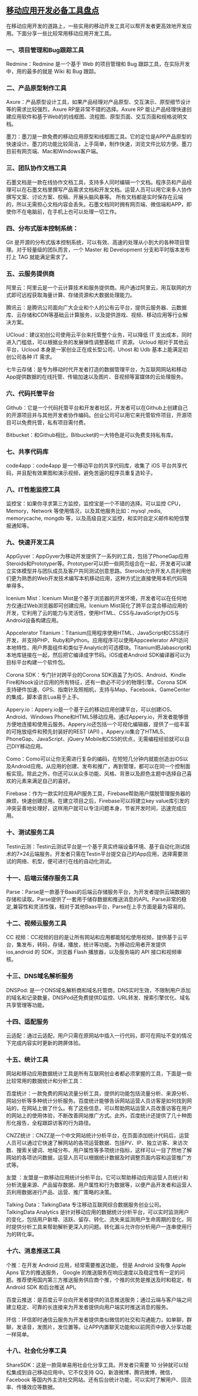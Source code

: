 ## [移动应用开发必备工具盘点](http://www.woshipm.com/chuangye/211830.html)

在移动应用开发的道路上，一些实用的移动开发工具可以帮开发者更高效地开发应用。下面分享一些比较常用移动应用开发工具。

### 一、项目管理和Bug跟踪工具

Redmine：Redmine 是一个基于 Web 的项目管理和 Bug 跟踪工具，在实际开发中，用的最多的就是 Wiki 和 Bug 跟踪。

### 二、产品原型制作工具

Axure：产品原型设计工具，如果产品经理对产品原型、交互演示、原型细节设计等的需求比较强烈，Axure RP是非常不错的选择。Axure RP 能让产品经理快速创建应用软件和基于Web的的线框图、流程图、原型页面、交互页面和规格说明文档。

墨刀：墨刀是一款免费的移动应用原型和线框图工具。它的定位是APP产品原型的快速设计。墨刀的功能比较简洁，上手简单，制作快速，浏览文件比较方便。墨刀目前有网页端、Mac和Windows客户端。

### 三、团队协作文档工具

石墨文档是一款在线协作文档工具，支持多人同时编辑一个文档。程序员和产品经理可以在石墨文档里撰写产品需求文档和开发文档。运营人员可以用它来多人协作撰写文案、讨论方案、校稿、开展头脑风暴等。 所有文档都是实时保存在云端的，所以无需担心文档内容会丢失。石墨文档同时拥有网页端、微信端和APP，即使你不在电脑前，在手机上也可以处理一切工作。

### 四、分布式版本控制系统：

Git 是开源的分布式版本控制系统，可以有效、高速的处理从小到大的各种项目管理。对于轻量级的团队而言，一个 Master 和 Development 分支和平时版本发布打上 TAG 就能满足需求了。

### 五、云服务提供商

阿里云：阿里云是一个云计算技术和服务提供商。用户通过阿里云，用互联网的方式即可远程获取海量计算、存储资源和大数据处理能力。

腾讯云：是腾讯公司面向广大企业和个人的公有云平台，提供云服务器、云数据库、云存储和CDN等基础云计算服务，以及提供游戏、视频、移动应用等行业解决方案。

UCloud：建议初创公司使用云平台来托管整个业务，可以降低 IT 支出成本，同时进入门槛低，可以根据业务的发展弹性调整基础 IT 资源。 Ucloud 相对于其他云平台，Ucloud 本身是一家创业正在成长型公司，Uhost 和 Udb 基本上能满足初创公司各种 IT 需求。

七牛云存储：是专为移动时代开发者打造的数据管理平台，为互联网网站和移动App提供数据的在线托管、传输加速以及图片、音视频等富媒体的云处理服务。

### 六、代码托管平台

Github：它是一个代码托管平台和开发者社区，开发者可以在Github上创建自己的开源项目并与其他开发者协作编码。创业公司可以用它来托管软件项目，开源项目可以免费托管，私有项目需付费。

Bitbucket：和Github相比，Bitbucket的一大特色是可以免费支持私有库。

### 七、共享代码库

code4app：code4app 是一个移动平台的共享代码库，收集了 iOS 平台共享代码，并且配有效果图和演示视频，避免苦逼的程序员重复造轮子。

### 八、IT性能监控工具

监控宝：如果你寻求第三方监控，监控宝是一个不错的选择。可以监控 CPU，Memory，Network 等使用情况，以及其他服务比如：mysql ,redis, memorycache, mongdb 等，以及高级自定义监控，和实时自定义邮件和短信警报通知等。

### 九、快速开发工具

AppGyver：AppGyver为移动开发提供了一系列的工具，包括了PhoneGap应用Steroids和Prototyper等。Prototyper可以把一些网页组合在一起，开发者可以建立实体模型并与团队成员及客户共同测试创意思路。Steroids允许开发人员利用他们更为熟悉的Web开发技术编写本机移动应用，这种方式比直接使用本机代码简单得多。

Icenium Mist：Icenium Mist是个基于浏览器的开发环境，开发者可以在任何地方仅通过Web浏览器即可创建应用。Icenium Mist简化了跨平台混合移动应用的开发，它利用了云的能力与灵活性，使用HTML、CSS与JavaScript为iOS与Android设备构建应用。

Appcelerator Titanium：Titanium应用程序使用HTML、JavaScript和CSS进行开发，并支持PHP、Ruby和Python。应用程序可以使用Appceelerator API访问本地特性，用户界面组件和类似于Analytic的可选模块。Titanium把Jabascript和本地库链接在一起，然后把它编译成字节码。iOS或者Android SDK编译器可以为目标平台构建一个软件包。

Corona SDK：专门针对跨平台的Corona SDK涵盖了为iOS、Android、Kindle Fire和Nook设计应用的所有特征，还有一款必不可少的物理引擎。Corona SDK支持硬件加速、GPS、指南针及照相机，支持与Map、Facebook、GameCenter的集成，脚本语言Lua易于上手。

Appery.io：Appery.io是一个基于云的移动应用创建平台，可以创建iOS、Android、Windows Phone和HTML5移动应用。通过Appery.io，开发者能够很方便地连接和使用云服务。Appery.io还包括一个可视化编辑器，提供了一组丰富的可拖放组件和预先封装好的REST (API) 。Appery.io集合了HTML5、PhoneGap、JavaScript、jQuery Mobile和CSS的优点，无需编程经验就可以自己DIY移动应用。

Como：Como可以让你无需进行复杂的编码，在短短几分钟内就能创造出iOS以及Android应用。从应用的创建、发布和推广，再到管理，都可以在同一个控制面板实现。除此之外，你还可以从众多功能、风格、背景以及颜色主题中选择自己喜欢的元素来满足自己的喜好。

Firebase：作为一款实时应用API服务工具，Firebase帮助用户摆脱管理服务器的麻烦，快速创建应用。在建立项目之后，Firebase可以将建立key value库引发的冲突妥善地处理好，这样用户就可以专注问题本身，节省开发时间，迅速完成应用。

### 十、测试服务工具

 Testin云测：Testin云测试平台是一个基于真实终端设备环境、基于自动化测试技术的7×24云端服务。开发者只需在Testin平台提交自己的App应用，选择需要测试的网络、机型，便可进行在线的自动化测试。

### 十一、后端云储存服务工具

Parse：Parse是一款基于Baas的后端云存储服务平台，为开发者提供云端数据的存储和读取。Parse提供了一套用于储存数据和推送消息的API。Parse非常的稳定,兼容性和灵活性强，相对于其他Baas平台，Parse在上手方面是最为容易的。

### 十二、视频云服务工具

CC 视频：CC视频的目的是让所有网站和应用都能轻松使用视频，提供基于云平台，集发布，转码，存储，播放，统计等功能。为移动应用者开发提供 ios,android 的 SDK，浏览器 Flash 播放器，以及服务端的 API 接口和视频审核。

### 十三、DNS域名解析服务

DNSPod: 是一个DNS域名解析商和域名托管商，DNS实时生效，不限制用户添加的域名和记录数量，DNSPod还免费提供D监控、URL转发、搜索引擎优化、域名共享管理等功能。

### 十四、适配服务

云适配：通过云适配，用户只需在原网站中插入一行代码，即可在网址不变的情况下完成内容实时更新的跨屏体验。

### 十五、统计工具

网站和移动应用数据统计工具是所有互联网创业者都必须掌握的工具，下面是一些比较常用的数据统计和分析工具：

百度统计：一款免费的网站流量分析工具，提供的功能包括流量分析、来源分析、网站分析等多种统计分析服务。百度统计能够告诉网站运营人员访客是如何找到网站的，在网站上做了什么。有了这些信息，可以帮助网站运营人员改善访客在用户的网站上的使用体验，不断改善网站推广方式。此外，百度统计还提供了几十种图形化报告，全程跟踪访客的行为路径。

CNZZ统计：CNZZ是一个中文网站统计分析平台，在页面添加统计代码后，运营人员可以通过它快速了解网站的各项运营数据、包括PV、IP、独立访客、来访次数、搜索关键词、地域分布、用户属性等多项统计指标，这样可以一目了然地了解网站的各项访问数据，运营人员可以根据统计数据及时调整页面内容和运营推广方式等。

友盟 ：友盟是一款移动应用统计分析平台。它可以帮助移动应用运营人员统计和分析流量来源、产品留存数据、用户属性和行为数据等，以便产品开发者和运营人员利用数据进行产品、运营、推广策略的决策。

Talking Data：TalkingData 专注移动互联网综合数据服务创业公司。TalkingData Analytics 是针对移动应用的数据统计分析平台，可以实时监测用户的变化，包括用户新增、活跃、留存、转化、流失来监测用户生命周期的变化，同时提供分析工具来帮助解析更深入的问题。转化漏斗允许你分析用户一连串使用行为的转化率。

### 十六、消息推送工具

个推：在开发 Android 应用，经常需要推送功能， 但是 Android 没有像 Apple Apns 官方的推送服务， Google 的推送服务在响应速度以及稳定性有一定的问题。推荐使用国内第三方推送服务供应商个推，个推的优势是推送及时和稳定，有 Android SDK 和后台推送 API。

百度云推送：是百度云平台向开发者提供的消息推送服务；通过云端与客户端之间建立稳定、可靠的长连接来为开发者提供向用户端实时推送消息的服务。

环信：环信即时通信云服务为开发者提供类似微信的社交和沟通能力，如单聊，群聊，发语音，发图片，发位置等。让APP内置聊天功能和以前网页中嵌入分享功能一样简单。

### 十八、社会化分享工具

ShareSDK：这是一款简单易用社会化分享工具。开发者只需要 10 分钟就可以轻松集成到自己移动应用中。它不仅支持 QQ，新浪微博，腾讯微博，微信，Facebook 等国内外主流社交网站。还有后台统计功能，可以实时了解用户、回流率、传播效应等数据。
